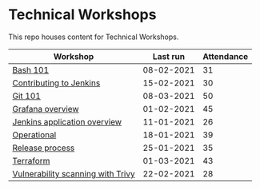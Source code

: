 # Technical Workshops

This repo houses content for Technical Workshops.

| Workshop                                                                                                                       | Last run   | Attendance |
| ------------------------------------------------------------------------------------------------------------------------------ | ---------- | ---------- |
| [Bash 101](https://github.com/benmatselby/technical-workshops/tree/main/bash-101)                                              | 08-02-2021 | 31         |
| [Contributing to Jenkins](https://github.com/benmatselby/technical-workshops/tree/main/contributing-to-jenkins)                | 15-02-2021 | 30         |
| [Git 101](https://github.com/benmatselby/technical-workshops/tree/main/git-101)                                                | 08-03-2021 | 50         |
| [Grafana overview](https://github.com/benmatselby/technical-workshops/tree/main/grafana-overview)                              | 01-02-2021 | 45         |
| [Jenkins application overview](https://github.com/benmatselby/technical-workshops/tree/main/jenkins-application-overview)      | 11-01-2021 | 26         |
| [Operational](https://github.com/benmatselby/technical-workshops/tree/main/operational)                                        | 18-01-2021 | 39         |
| [Release process](https://github.com/benmatselby/technical-workshops/tree/main/release-process)                                | 25-01-2021 | 35         |
| [Terraform](https://github.com/benmatselby/technical-workshops/tree/main/terraform)                                            | 01-03-2021 | 43         |
| [Vulnerability scanning with Trivy](https://github.com/benmatselby/technical-workshops/tree/main/vulverability-scanning-trivy) | 22-02-2021 | 28         |
